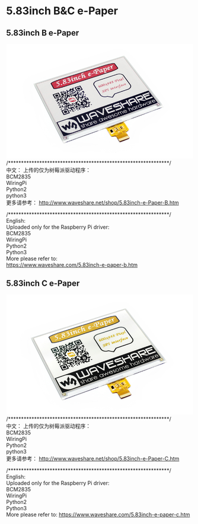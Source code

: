 ﻿# 5.83inch B&C e-Paper

## 5.83inch B e-Paper
![5.83inch-e-Paper-B-intro.JPG](5.83inch-e-Paper-B-intro.JPG)
/**************************************************************/  
中文：
上传的仅为树莓派驱动程序：  
BCM2835  
WiringPi  
Python2  
python3  
更多请参考：
http://www.waveshare.net/shop/5.83inch-e-Paper-B.htm

/**************************************************************/  
English:  
Uploaded only for the Raspberry Pi driver:  
BCM2835  
WiringPi  
Python2  
Python3  
More please refer to:  
https://www.waveshare.com/5.83inch-e-paper-b.htm

## 5.83inch C e-Paper
![5.83inch-e-Paper-C-intro.JPG](5.83inch-e-Paper-C-intro.jpg)
/**************************************************************/  
中文：
上传的仅为树莓派驱动程序：  
BCM2835  
WiringPi  
Python2  
python3  
更多请参考：
http://www.waveshare.net/shop/5.83inch-e-Paper-C.htm

/**************************************************************/  
English:  
Uploaded only for the Raspberry Pi driver:  
BCM2835  
WiringPi  
Python2  
Python3  
More please refer to:
https://www.waveshare.com/5.83inch-e-paper-c.htm
